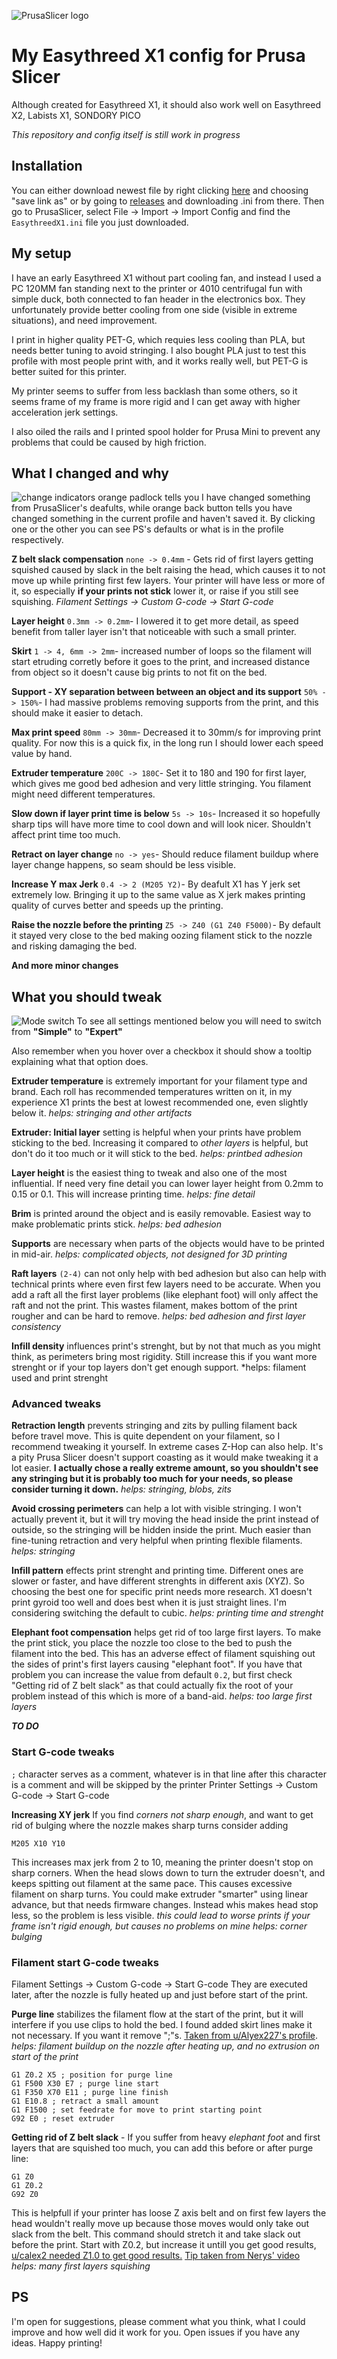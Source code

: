 ![PrusaSlicer logo](https://github.com/prusa3d/PrusaSlicer/raw/master/resources/icons/PrusaSlicer.png)

# My Easythreed X1 config for Prusa Slicer
Although created for Easythreed X1, it should also work well on Easythreed X2, Labists X1, SONDORY PICO

*This repository and config itself is still work in progress*

## Installation
You can either download newest file by right clicking [here](https://raw.githubusercontent.com/JacekJagosz/Easythreed-X1-PrusaSlicer-config/master/EasythreedX1.ini) and choosing "save link as" or by going to [releases](https://github.com/JacekJagosz/Easythreed-X1-PrusaSlicer-config/releases) and downloading .ini from there.
Then go to PrusaSlicer, select File -> Import -> Import Config and find the `EasythreedX1.ini` file you just downloaded.

## My setup
I have an early Easythreed X1 without part cooling fan, and instead I used a PC 120MM fan standing next to the printer or 4010 centrifugal fun with simple duck, both connected to fan header in the electronics box. They unfortunately provide better cooling from one side (visible in extreme situations), and need improvement.

I print in higher quality PET-G, which requies less cooling than PLA, but needs better tuning to avoid stringing. I also bought PLA just to test this profile with most people print with, and it works really well, but PET-G is better suited for this printer.

My printer seems to suffer from less backlash than some others, so it seems frame of my frame is more rigid and I can get away with higher acceleration jerk settings.

I also oiled the rails and I printed spool holder for Prusa Mini to prevent any problems that could be caused by high friction.

## What I changed and why

![change indicators](https://user-images.githubusercontent.com/28653965/94260450-7da99400-ff30-11ea-8a84-9109ff72eb5a.png) orange padlock tells you I have changed something from PrusaSlicer's deafults, while orange back button tells you have changed something in the current profile and haven't saved it. By clicking one or the other you can see PS's defaults or what is in the profile respectively.

**Z belt slack compensation** `none -> 0.4mm` - Gets rid of first layers getting squished caused by slack in the belt raising the head, which causes it to not move up while printing first few layers. Your printer will have less or more of it, so especially **if your prints not stick** lower it, or raise if you still see squishing. *Filament Settings -> Custom G-code -> Start G-code*

**Layer height** `0.3mm -> 0.2mm`- I lowered it to get more detail, as speed benefit from taller layer isn't that noticeable with such a small printer.

**Skirt** `1 -> 4, 6mm -> 2mm`- increased number of loops so the filament will start etruding corretly before it goes to the print, and increased distance from object so it doesn't cause big prints to not fit on the bed.

**Support - XY separation between between an object and its support** `50% -> 150%`- I had massive problems removing supports from the print, and this should make it easier to detach.

**Max print speed** `80mm -> 30mm`- Decreased it to 30mm/s for improving print quality. For now this is a quick fix, in the long run I should lower each speed value by hand.

**Extruder temperature** `200C -> 180C`- Set it to 180 and 190 for first layer, which gives me good bed adhesion and very little stringing. You filament might need different temperatures.

**Slow down if layer print time is below** `5s -> 10s`- Increased it so hopefully sharp tips will have more time to cool down and will look nicer. Shouldn't affect print time too much.

**Retract on layer change** `no -> yes`- Should reduce filament buildup where layer change happens, so seam should be less visible.

**Increase Y max Jerk** `0.4 -> 2 (M205 Y2)`- By deafult X1 has Y jerk set extremely low. Bringing it up to the same value as X jerk makes printing quality of curves better and speeds up the printing.

**Raise the nozzle before the printing** `Z5 -> Z40 (G1 Z40 F5000)`- By default it stayed very close to the bed making oozing filament stick to the nozzle and risking damaging the bed.

**And more minor changes**

## What you should tweak
![Mode switch](https://user-images.githubusercontent.com/28653965/94261311-ef361200-ff31-11ea-838e-6a9f6e857373.png) To see all settings mentioned below you will need to switch from **"Simple"** to **"Expert"**

Also remember when you hover over a checkbox it should show a tooltip explaining what that option does.

**Extruder temperature** is extremely important for your filament type and brand. Each roll has recommended temperatures written on it, in my experience X1 prints the best at lowest recommended one, even slightly below it. *helps: stringing and other artifacts*

**Extruder: Initial layer** setting is helpful when your prints have problem sticking to the bed. Increasing it compared to *other layers* is helpful, but don't do it too much or it will stick to the bed. *helps: printbed adhesion*

**Layer height** is the easiest thing to tweak and also one of the most influential. If need very fine detail you can lower layer height from 0.2mm to 0.15 or 0.1. This will increase printing time. *helps: fine detail*

**Brim** is printed around the object and is easily removable. Easiest way to make problematic prints stick. *helps: bed adhesion*

**Supports** are necessary when parts of the objects would have to be printed in mid-air. *helps: complicated objects, not designed for 3D printing*

**Raft layers** `(2-4)` can not only help with bed adhesion but also can help with technical prints where even first few layers need to be accurate. When you add a raft all the first layer problems (like elephant foot) will only affect the raft and not the print. This wastes filament, makes bottom of the print rougher and can be hard to remove. *helps: bed adhesion and first layer consistency*

**Infill density** influences print's strenght, but by not that much as you might think, as perimeters bring most rigidity. Still increase this if you want more strenght or if your top layers don't get enough support. *helps: filament used and print strenght

### Advanced tweaks

**Retraction length** prevents stringing and zits by pulling filament back before travel move. This is quite dependent on your filament, so I recommend tweaking it yourself. In extreme cases Z-Hop can also help. It's a pity Prusa Slicer doesn't support coasting as it would make tweaking it a lot easier. **I actually chose a really extreme amount, so you shouldn't see any stringing but it is probably too much for your needs, so please consider turning it down.** *helps: stringing, blobs, zits*

**Avoid crossing perimeters** can help a lot with visible stringing. I won't actually prevent it, but it will try moving the head inside the print instead of outside, so the stringing will be hidden inside the print. Much easier than fine-tuning retraction and very helpful when printing flexible filaments. *helps: stringing*

**Infill pattern** effects print strenght and printing time. Different ones are slower or faster, and have different strenghts in different axis (XYZ). So choosing the best one for specific print needs more research. X1 doesn't print gyroid too well and does best when it is just straight lines. I'm considering switching the default to cubic. *helps: printing time and strenght*

**Elephant foot compensation** helps get rid of too large first layers. To make the print stick, you place the nozzle too close to the bed to push the filament into the bed. This has an adverse effect of filament squishing out the sides of print's first layers causing "elephant foot". If you have that problem you can increase the value from default `0.2`, but first check "Getting rid of Z belt slack" as that could actually fix the root of your problem instead of this which is more of a band-aid. *helps: too large first layers*

***TO DO***

### Start G-code tweaks
`;` character serves as a comment, whatever is in that line after this character is a comment and will be skipped by the printer
Printer Settings -> Custom G-code -> Start G-code

**Increasing XY jerk** If you find *corners not sharp enough*, and want to get rid of bulging where the nozzle makes sharp turns consider adding
```
M205 X10 Y10
```
This increases max jerk from 2 to 10, meaning the printer doesn't stop on sharp corners. 
When the head slows down to turn the extruder doesn't, and keeps spitting out filament at the same pace. This causes excessive filament on sharp turns. 
You could make extruder "smarter" using linear advance, but that needs firmware changes. Instead whis makes head stop less, so the problem is less visible.
*this could lead to worse prints if your frame isn't rigid enough, but causes no problems on mine* *helps: corner bulging*

### Filament start G-code tweaks
Filament Settings -> Custom G-code -> Start G-code
They are executed later, after the nozzle is fully heated up and just before start of the print.

**Purge line** stabilizes the filament flow at the start of the print, but it will interfere if you use clips to hold the bed. I found added skirt lines make it not necessary. If you want it remove ";"s. [Taken from u/Alyex227's profile](https://www.reddit.com/r/EasyThreeD/comments/i7r90j/backlash_fix_easythreed_x1_mini_marlin_20_files/). *helps: filament buildup on the nozzle after heating up, and no extrusion on start of the print*
```
G1 Z0.2 X5 ; position for purge line
G1 F500 X30 E7 ; purge line start
G1 F350 X70 E11 ; purge line finish
G1 E10.8 ; retract a small amount
G1 F1500 ; set feedrate for move to print starting point
G92 E0 ; reset extruder
```

**Getting rid of Z belt slack** - If you suffer from heavy *elephant foot* and first layers that are squished too much, you can add this before or after purge line:
```
G1 Z0
G1 Z0.2
G92 Z0
```
This is helpfull if your printer has loose Z axis belt and on first few layers the head wouldn't really move up because those moves would only take out slack from the belt. This command should stretch it and take slack out before the print. Start with Z0.2, but increase it untill you get good results, [u/calex2 needed Z1.0 to get good results.](https://www.reddit.com/r/EasyThreeD/comments/izu3lz/prusaslicer_profile_for_x1_extensive_explanation/g7ihmh0/) [Tip taken from Nerys' video](https://www.youtube.com/watch?v=IyCipO-2HYU) *helps: many first layers squishing*

## PS
I'm open for suggestions, please comment what you think, what I could improve and how well did it work for you. Open issues if you have any ideas.
Happy printing!
